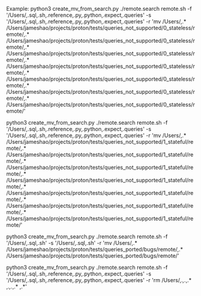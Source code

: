 Example:
python3 create_mv_from_search.py ./remote.search remote.sh -f '/Users/,.sql,.sh,.reference,.py,.python,.expect,.queries' -s '/Users/,.sql,.sh,.reference,.py,.python,.expect,.queries' -r 'mv /Users/,.* /Users/jameshao/projects/proton/tests/queries_not_supported/0_stateless/remote/,.* /Users/jameshao/projects/proton/tests/queries_not_supported/0_stateless/remote/,.* /Users/jameshao/projects/proton/tests/queries_not_supported/0_stateless/remote/,.* /Users/jameshao/projects/proton/tests/queries_not_supported/0_stateless/remote/,.* /Users/jameshao/projects/proton/tests/queries_not_supported/0_stateless/remote/,.* /Users/jameshao/projects/proton/tests/queries_not_supported/0_stateless/remote/,.* /Users/jameshao/projects/proton/tests/queries_not_supported/0_stateless/remote/'


python3 create_mv_from_search.py ./remote.search remote.sh -f '/Users/,.sql,.sh,.reference,.py,.python,.expect,.queries' -s '/Users/,.sql,.sh,.reference,.py,.python,.expect,.queries' -r 'mv /Users/,.* /Users/jameshao/projects/proton/tests/queries_not_supported/1_stateful/remote/,.* /Users/jameshao/projects/proton/tests/queries_not_supported/1_stateful/remote/,.* /Users/jameshao/projects/proton/tests/queries_not_supported/1_stateful/remote/,.* /Users/jameshao/projects/proton/tests/queries_not_supported/1_stateful/remote/,.* /Users/jameshao/projects/proton/tests/queries_not_supported/1_stateful/remote/,.* /Users/jameshao/projects/proton/tests/queries_not_supported/1_stateful/remote/,.* /Users/jameshao/projects/proton/tests/queries_not_supported/1_stateful/remote/'


python3 create_mv_from_search.py ./remote.search remote.sh -f '/Users/,.sql,.sh' -s '/Users/,.sql,.sh' -r 'mv /Users/,.* /Users/jameshao/projects/proton/tests/queries_ported/bugs/remote/,.* /Users/jameshao/projects/proton/tests/queries_ported/bugs/remote/'



python3 create_mv_from_search.py ./remote.search remote.sh -f '/Users/,.sql,.sh,.reference,.py,.python,.expect,.queries' -s '/Users/,.sql,.sh,.reference,.py,.python,.expect,.queries' -r 'rm /Users/,.*,.*,.* ,.*,.*,.* ,.*'
